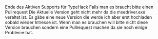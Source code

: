 Ende des Aktiven Supports für TypeHack
Falls man es braucht bitte einen Pullrequest
Die Aktuelle Version geht nicht mehr da die msedriver.exe veraltet ist.
Es gäbe eine neue Version die werde ich aber erst hochladen sobald wieder Intresse ist. 
Wenn man es brauchen will bitte nicht diese Version brauchen sondern eine Pullrequest machen da sie noch einige Probleme hat.
